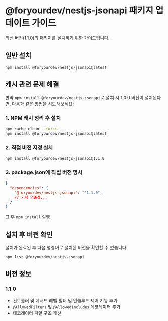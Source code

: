 # @foryourdev/nestjs-jsonapi 패키지 업데이트 가이드

최신 버전(1.1.0)의 패키지를 설치하기 위한 가이드입니다.

## 일반 설치

```bash
npm install @foryourdev/nestjs-jsonapi@latest
```

## 캐시 관련 문제 해결

만약 `npm install @foryourdev/nestjs-jsonapi`로 설치 시 1.0.0 버전이 설치된다면, 다음과 같은 방법을 시도해보세요:

### 1. NPM 캐시 정리 후 설치

```bash
npm cache clean --force
npm install @foryourdev/nestjs-jsonapi@latest
```

### 2. 직접 버전 지정 설치

```bash
npm install @foryourdev/nestjs-jsonapi@1.1.0
```

### 3. package.json에 직접 버전 명시

```json
{
  "dependencies": {
    "@foryourdev/nestjs-jsonapi": "^1.1.0",
    // 기타 의존성...
  }
}
```

그 후 `npm install` 실행

## 설치 후 버전 확인

설치가 완료된 후 다음 명령어로 설치된 버전을 확인할 수 있습니다:

```bash
npm list @foryourdev/nestjs-jsonapi
```

## 버전 정보

### 1.1.0
- 컨트롤러 및 메서드 레벨 필터 및 인클루드 제어 기능 추가
- `@AllowedFilters` 및 `@AllowedIncludes` 데코레이터 추가
- 데코레이터 파일 구조 개선 